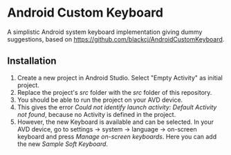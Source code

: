 # Android Custom Keyboard

A simplistic Android system keyboard implementation giving dummy suggestions,
based on https://github.com/blackcj/AndroidCustomKeyboard.

## Installation

1. Create a new project in Android Studio. Select "Empty Activity" as initial project.
1. Replace the project's *src* folder with the *src* folder of this repository.
1. You should be able to run the project on your AVD device.
1. This gives the error *Could not identify launch activity: Default Activity not found*, because no Activity is defined in the project.
1. However, the new Keyboard is available and can be selected. In your AVD device, go to settings -> system -> language -> on-screen keyboard and press *Manage on-screen keyboards*. Here you can add the new *Sample Soft Keyboard*.
